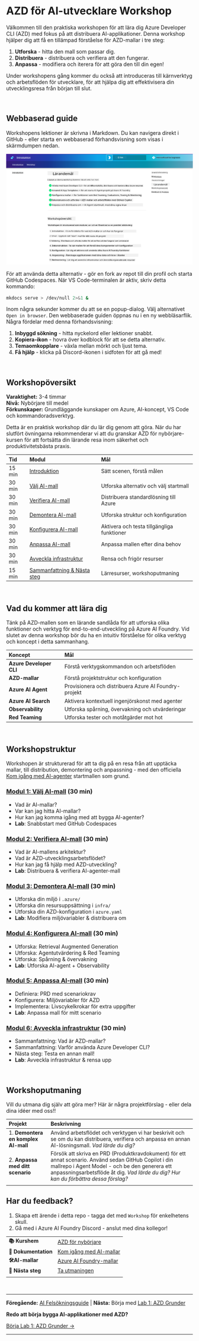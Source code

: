 <!--
CO_OP_TRANSLATOR_METADATA:
{
  "original_hash": "9cc966416ab431c38b2ab863884b196c",
  "translation_date": "2025-09-24T21:22:30+00:00",
  "source_file": "workshop/README.md",
  "language_code": "sv"
}
-->
# AZD för AI-utvecklare Workshop

Välkommen till den praktiska workshopen för att lära dig Azure Developer CLI (AZD) med fokus på att distribuera AI-applikationer. Denna workshop hjälper dig att få en tillämpad förståelse för AZD-mallar i tre steg:

1. **Utforska** - hitta den mall som passar dig.
1. **Distribuera** - distribuera och verifiera att den fungerar.
1. **Anpassa** - modifiera och iterera för att göra den till din egen!

Under workshopens gång kommer du också att introduceras till kärnverktyg och arbetsflöden för utvecklare, för att hjälpa dig att effektivisera din utvecklingsresa från början till slut.

<br/>

## Webbaserad guide

Workshopens lektioner är skrivna i Markdown. Du kan navigera direkt i GitHub - eller starta en webbaserad förhandsvisning som visas i skärmdumpen nedan.

![Workshop](../../../translated_images/workshop.75906f133e6f8ba07ab0302ce17f67ff90f357513f3d4c4bbafa5978b10f058b.sv.png)

För att använda detta alternativ - gör en fork av repot till din profil och starta GitHub Codespaces. När VS Code-terminalen är aktiv, skriv detta kommando:

```bash title="" linenums="0"
mkdocs serve > /dev/null 2>&1 &
```

Inom några sekunder kommer du att se en popup-dialog. Välj alternativet `Open in browser`. Den webbaserade guiden öppnas nu i en ny webbläsarflik. Några fördelar med denna förhandsvisning:

1. **Inbyggd sökning** - hitta nyckelord eller lektioner snabbt.
1. **Kopiera-ikon** - hovra över kodblock för att se detta alternativ.
1. **Temaomkopplare** - växla mellan mörkt och ljust tema.
1. **Få hjälp** - klicka på Discord-ikonen i sidfoten för att gå med!

<br/>

## Workshopöversikt

**Varaktighet:** 3-4 timmar  
**Nivå:** Nybörjare till medel  
**Förkunskaper:** Grundläggande kunskaper om Azure, AI-koncept, VS Code och kommandoradsverktyg.

Detta är en praktisk workshop där du lär dig genom att göra. När du har slutfört övningarna rekommenderar vi att du granskar AZD för nybörjare-kursen för att fortsätta din lärande resa inom säkerhet och produktivitetsbästa praxis.

| Tid | Modul  | Mål |
|:---|:---|:---|
| 15 min | [Introduktion](docs/instructions/0-Introduction.md) | Sätt scenen, förstå målen |
| 30 min | [Välj AI-mall](docs/instructions/1-Select-AI-Template.md) | Utforska alternativ och välj startmall | 
| 30 min | [Verifiera AI-mall](docs/instructions/2-Validate-AI-Template.md) | Distribuera standardlösning till Azure |
| 30 min | [Demontera AI-mall](docs/instructions/3-Deconstruct-AI-Template.md) | Utforska struktur och konfiguration |
| 30 min | [Konfigurera AI-mall](docs/instructions/4-Configure-AI-Template.md) | Aktivera och testa tillgängliga funktioner |
| 30 min | [Anpassa AI-mall](docs/instructions/5-Customize-AI-Template.md) | Anpassa mallen efter dina behov |
| 30 min | [Avveckla infrastruktur](docs/instructions/6-Teardown-Infrastructure.md) | Rensa och frigör resurser |
| 15 min | [Sammanfattning & Nästa steg](docs/instructions/7-Wrap-up.md) | Lärresurser, workshoputmaning |

<br/>

## Vad du kommer att lära dig

Tänk på AZD-mallen som en lärande sandlåda för att utforska olika funktioner och verktyg för end-to-end-utveckling på Azure AI Foundry. Vid slutet av denna workshop bör du ha en intuitiv förståelse för olika verktyg och koncept i detta sammanhang.

| Koncept  | Mål |
|:---|:---|
| **Azure Developer CLI** | Förstå verktygskommandon och arbetsflöden |
| **AZD-mallar**| Förstå projektstruktur och konfiguration |
| **Azure AI Agent**| Provisionera och distribuera Azure AI Foundry-projekt  |
| **Azure AI Search**| Aktivera kontextuell ingenjörskonst med agenter |
| **Observability**| Utforska spårning, övervakning och utvärderingar |
| **Red Teaming**| Utforska tester och motåtgärder mot hot |

<br/>

## Workshopstruktur

Workshopen är strukturerad för att ta dig på en resa från att upptäcka mallar, till distribution, demontering och anpassning - med den officiella [Kom igång med AI-agenter](https://github.com/Azure-Samples/get-started-with-ai-agents) startmallen som grund.

### [Modul 1: Välj AI-mall](docs/instructions/1-Select-AI-Template.md) (30 min)

- Vad är AI-mallar?
- Var kan jag hitta AI-mallar?
- Hur kan jag komma igång med att bygga AI-agenter?
- **Lab**: Snabbstart med GitHub Codespaces

### [Modul 2: Verifiera AI-mall](docs/instructions/2-Validate-AI-Template.md) (30 min)

- Vad är AI-mallens arkitektur?
- Vad är AZD-utvecklingsarbetsflödet?
- Hur kan jag få hjälp med AZD-utveckling?
- **Lab**: Distribuera & verifiera AI-agenter-mall

### [Modul 3: Demontera AI-mall](docs/instructions/3-Deconstruct-AI-Template.md) (30 min)

- Utforska din miljö i `.azure/` 
- Utforska din resursuppsättning i `infra/` 
- Utforska din AZD-konfiguration i `azure.yaml`
- **Lab**: Modifiera miljövariabler & distribuera om

### [Modul 4: Konfigurera AI-mall](docs/instructions/4-Configure-AI-Template.md) (30 min)
- Utforska: Retrieval Augmented Generation
- Utforska: Agentutvärdering & Red Teaming
- Utforska: Spårning & övervakning
- **Lab**: Utforska AI-agent + Observability 

### [Modul 5: Anpassa AI-mall](docs/instructions/5-Customize-AI-Template.md) (30 min)
- Definiera: PRD med scenariokrav
- Konfigurera: Miljövariabler för AZD
- Implementera: Livscykelkrokar för extra uppgifter
- **Lab**: Anpassa mall för mitt scenario

### [Modul 6: Avveckla infrastruktur](docs/instructions/6-Teardown-Infrastructure.md) (30 min)
- Sammanfattning: Vad är AZD-mallar?
- Sammanfattning: Varför använda Azure Developer CLI?
- Nästa steg: Testa en annan mall!
- **Lab**: Avveckla infrastruktur & rensa upp

<br/>

## Workshoputmaning

Vill du utmana dig själv att göra mer? Här är några projektförslag - eller dela dina idéer med oss!!

| Projekt | Beskrivning |
|:---|:---|
|1. **Demontera en komplex AI-mall** | Använd arbetsflödet och verktygen vi har beskrivit och se om du kan distribuera, verifiera och anpassa en annan AI-lösningsmall. _Vad lärde du dig?_|
|2. **Anpassa med ditt scenario**  | Försök att skriva en PRD (Produktkravdokument) för ett annat scenario. Använd sedan GitHub Copilot i din mallrepo i Agent Model - och be den generera ett anpassningsarbetsflöde åt dig. _Vad lärde du dig? Hur kan du förbättra dessa förslag?_|
| | |

## Har du feedback?

1. Skapa ett ärende i detta repo - tagga det med `Workshop` för enkelhetens skull.
1. Gå med i Azure AI Foundry Discord - anslut med dina kollegor!


| | | 
|:---|:---|
| **📚 Kurshem**| [AZD för nybörjare](../README.md)|
| **📖 Dokumentation** | [Kom igång med AI-mallar](https://learn.microsoft.com/en-us/azure/ai-foundry/how-to/develop/ai-template-get-started)|
| **🛠️AI-mallar** | [Azure AI Foundry-mallar](https://ai.azure.com/templates) |
|**🚀 Nästa steg** | [Ta utmaningen](../../../workshop) |
| | |

<br/>

---

**Föregående:** [AI Felsökningsguide](../docs/troubleshooting/ai-troubleshooting.md) | **Nästa:** Börja med [Lab 1: AZD Grunder](../../../workshop/lab-1-azd-basics)

**Redo att börja bygga AI-applikationer med AZD?**

[Börja Lab 1: AZD Grunder →](./lab-1-azd-basics/README.md)

---

